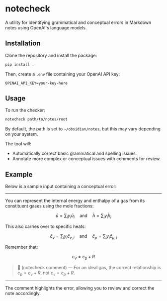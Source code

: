 # notecheck

A utility for identifying grammatical and conceptual errors in Markdown notes using OpenAI's language models.

## Installation

Clone the repository and install the package:

```bash
pip install .
```

Then, create a `.env` file containing your OpenAI API key:

```
OPENAI_API_KEY=your-key-here
```

## Usage

To run the checker:

```bash
notecheck path/to/notes/root
```

By default, the path is set to `~/obsidian/notes`, but this may vary depending on your system.

The tool will:
- Automatically correct basic grammatical and spelling issues.
- Annotate more complex or conceptual issues with comments for review.

## Example

Below is a sample input containing a conceptual error:

---

You can represent the internal energy and enthalpy of a gas from its constituent gases using the mole fractions:

$$\bar u = \sum_i y_i\bar u_i \quad \text{and} \quad \bar h = \sum_i y_i \bar h_i$$

This also carries over to specific heats:

$$\bar c_v = \sum_i y_i \bar c_{v,i} \quad \text{and} \quad \bar c_p = \sum_i y_i \bar c_{p,i}$$

Remember that:

$$\bar c_v = \bar c_p + \bar R $$

> 🤖 (notecheck comment) — For an ideal gas, the correct relationship is $c_p = c_v + R$, not $c_v = c_p + R$.

---

The comment highlights the error, allowing you to review and correct the note accordingly.